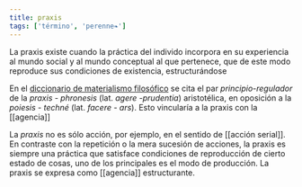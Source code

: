 ```yaml
---
title: praxis
tags: ['término', 'perenne❧']
---
```


La praxis existe cuando la práctica del individo incorpora en su experiencia al mundo social y al mundo conceptual al que pertenece, que de este modo reproduce sus condiciones de existencia, estructurándose

En el [diccionario de materialismo filosófico](http://www.filosofia.org/filomat/df236.htm) se cita el par *principio-regulador* de la *praxis - phronesis* (lat. *agere -prudentia*) aristotélica, en oposición a la *poiesis - techné* (lat. *facere - ars*). Esto vincularía a la praxis con la [[agencia]]

La *praxis* no es sólo acción, por ejemplo, en el sentido de [[acción serial]]. En contraste con la repetición o la mera sucesión de acciones, la praxis es siempre una práctica que satisface condiciones de reproducción de cierto estado de cosas, uno de los principales es el modo de producción. La praxis se expresa como [[agencia]] estructurante.
